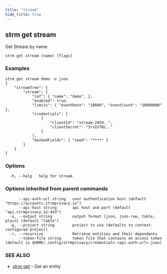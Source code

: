```yaml
---
title: "stream"
hide_title: true
---
```

## strm get stream

Get Stream by name

```
strm get stream (name) [flags]
```

### Examples

```
strm get stream demo -o json
{
    "streamTree": {
        "stream": {
            "ref": { "name": "demo", },
            "enabled": true,
            "limits": { "eventRate": "10000", "eventCount": "10000000" },
            "credentials": [
                {
                    "clientId": "stream-2459..",
                    "clientSecret": "3rvIUfNi.."
                }
            ],
            "maskedFields": { "seed": "****" }
        }
    }
}
```

### Options

```
  -h, --help   help for stream
```

### Options inherited from parent commands

```
      --api-auth-url string   user authentication host (default "https://accounts.strmprivacy.io")
      --api-host string       api host and port (default "api.strmprivacy.io:443")
  -o, --output string         output format [json, json-raw, table, plain] (default "table")
  -p, --project string        project to use (defaults to context-configured project)
  -r, --recursive             Retrieve entities and their dependents
      --token-file string     token file that contains an access token (default is $HOME/.config/strmprivacy/credentials-<api-auth-url>.json)
```

### SEE ALSO

* [strm get](docs/04-reference/01-cli-reference/strm/get/index.md)	 - Get an entity

